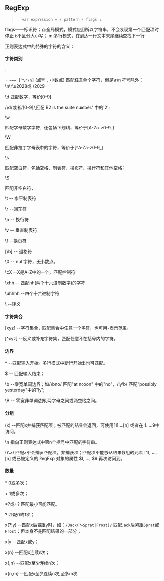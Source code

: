 ## RegExp
>		var expression = / pattern / flags ;
	
	
flags——标识符；
g:全局模式，模式应用所以字符串，不会发现第一个匹配项时停止
i:不区分大小写；
m:多行模式，在到达一行文本末尾继续查找下一行

正则表达式中的特殊的字符的含义：

#### 字符类别
 . 
 
 `· === [^\r\n]` (点号 `.` 小数点) 匹配任意单个字符，但是\r\n 符号除外： \n\r\u2028或 \2029
 
 \d
 匹配数字，等价[0-9]
 
/\d/或者/[0-9]/,匹配'B2 is the suite number.' 中的'2';

\w

匹配字母数字字符，还包括下划线。等价于[A-Za-z0-9_]

\W

匹配非拉丁字母表中的字符，等价于[^A-Za-z0-9_]

\s

匹配空白符，包括空格、制表符、换页符、换行符和其他空格； 

\S

匹配非空白符，

\t  -- 水平制表符

\r 	--回车符

\n 	-- 换行符

\v 	-- 垂直制表符

\f 	--换页符

[\b]  -- 退格符

\0 	-- nul 字符，无小数点。

\cX	--X是A-Z中的一个，匹配控制符

\xhh 	-- 匹配hh(两个十六进制数字)的字符

\uhhhh   --四个十六进制字符

\  	--转义

#### 字符集合

[xyz] 	--字符集合，匹配集合中任意一个字符，也可用`-`表示范围。

[^xyz]    --反义或补充字符集，匹配任意不在括号内的字符。

#### 边界

^  --匹配输入开始。多行模式中断行开始出也可匹配。

$   -- 匹配输入结束；

\b   --零宽单词边界；如/\bno/ 匹配"at nooon" 中的"no"，/ly\b/ 匹配"possibly yesterday"中的"ly";

\B   -- 零宽非单词边界,两字母之间或两空格之间。

#### 分组

(x)  	--匹配x并捕获匹配项；被匹配的结果会返回，可使用[1]....[n] 或者在 $1.....$9中访问。

\n    指向正则表达式中第n个括号中匹配的字符串。

(?:x)    匹配x不会捕获匹配项，非捕获项；匹配项不能够从结果数组的元素 [1], ..., [n] 或已被定义的 RegExp 对象的属性 $1, ..., $9 再次访问到。

#### 数量

\*  0或多次；

\+   1或多次；

\*?或\+?  匹配最小可能匹配。

?   匹配0或1次；

x(?!y)	 --匹配x后紧跟y时，如：`/Jack(?=Sprat|Frost)/` 匹配`Jack`后紧跟`Sprat`或`Frost`；但本身不是匹配结果的一部分；

x|y	 --匹配x或y；

x{n} --匹配x连续n次；

x{,n}  --匹配x至少连续n次；


x{n,m}   --匹配x至少连续n次,至多m次
